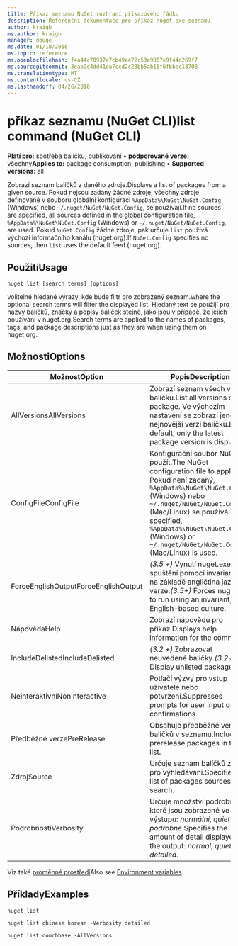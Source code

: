 ```yaml
---
title: Příkaz seznamu NuGet rozhraní příkazového řádku
description: Referenční dokumentace pro příkaz nuget.exe seznamu
author: kraigb
ms.author: kraigb
manager: douge
ms.date: 01/18/2018
ms.topic: reference
ms.openlocfilehash: f4a44c70937e7cb49e472c53e9857e9f44d269f7
ms.sourcegitcommit: 3eab9c4dd41ea7ccd2c28bb5ab16f6fbbec13708
ms.translationtype: MT
ms.contentlocale: cs-CZ
ms.lasthandoff: 04/26/2018
---
```

# <a name="list-command-nuget-cli"></a><span data-ttu-id="45019-103">příkaz seznamu (NuGet CLI)</span><span class="sxs-lookup"><span data-stu-id="45019-103">list command (NuGet CLI)</span></span>

<span data-ttu-id="45019-104">**Platí pro:** spotřeba balíčku, publikování &bullet; **podporované verze:** všechny</span><span class="sxs-lookup"><span data-stu-id="45019-104">**Applies to:** package consumption, publishing &bullet; **Supported versions:** all</span></span>

<span data-ttu-id="45019-105">Zobrazí seznam balíčků z daného zdroje.</span><span class="sxs-lookup"><span data-stu-id="45019-105">Displays a list of packages from a given source.</span></span> <span data-ttu-id="45019-106">Pokud nejsou zadány žádné zdroje, všechny zdroje definované v souboru globální konfiguraci `%AppData%\NuGet\NuGet.Config` (Windows) nebo `~/.nuget/NuGet/NuGet.Config`, se používají.</span><span class="sxs-lookup"><span data-stu-id="45019-106">If no sources are specified, all sources defined in the global configuration file, `%AppData%\NuGet\NuGet.Config` (Windows) or `~/.nuget/NuGet/NuGet.Config`, are used.</span></span> <span data-ttu-id="45019-107">Pokud `NuGet.Config` žádné zdroje, pak určuje `list` používá výchozí informačního kanálu (nuget.org).</span><span class="sxs-lookup"><span data-stu-id="45019-107">If `NuGet.Config` specifies no sources, then `list` uses the default feed (nuget.org).</span></span>

## <a name="usage"></a><span data-ttu-id="45019-108">Použití</span><span class="sxs-lookup"><span data-stu-id="45019-108">Usage</span></span>

```cli
nuget list [search terms] [options]
```

<span data-ttu-id="45019-109">volitelné hledané výrazy, kde bude filtr pro zobrazený seznam.</span><span class="sxs-lookup"><span data-stu-id="45019-109">where the optional search terms will filter the displayed list.</span></span> <span data-ttu-id="45019-110">Hledaný text se použijí pro názvy balíčků, značky a popisy balíček stejně, jako jsou v případě, že jejich používání v nuget.org.</span><span class="sxs-lookup"><span data-stu-id="45019-110">Search terms are applied to the names of packages, tags, and package descriptions just as they are when using them on nuget.org.</span></span>

## <a name="options"></a><span data-ttu-id="45019-111">Možnosti</span><span class="sxs-lookup"><span data-stu-id="45019-111">Options</span></span>

| <span data-ttu-id="45019-112">Možnost</span><span class="sxs-lookup"><span data-stu-id="45019-112">Option</span></span> | <span data-ttu-id="45019-113">Popis</span><span class="sxs-lookup"><span data-stu-id="45019-113">Description</span></span> |
| --- | --- |
| <span data-ttu-id="45019-114">AllVersions</span><span class="sxs-lookup"><span data-stu-id="45019-114">AllVersions</span></span> | <span data-ttu-id="45019-115">Zobrazí seznam všech verze balíčku.</span><span class="sxs-lookup"><span data-stu-id="45019-115">List all versions of a package.</span></span> <span data-ttu-id="45019-116">Ve výchozím nastavení se zobrazí jenom nejnovější verzi balíčku.</span><span class="sxs-lookup"><span data-stu-id="45019-116">By default, only the latest package version is displayed.</span></span> |
| <span data-ttu-id="45019-117">ConfigFile</span><span class="sxs-lookup"><span data-stu-id="45019-117">ConfigFile</span></span> | <span data-ttu-id="45019-118">Konfigurační soubor NuGet použít.</span><span class="sxs-lookup"><span data-stu-id="45019-118">The NuGet configuration file to apply.</span></span> <span data-ttu-id="45019-119">Pokud není zadaný, `%AppData%\NuGet\NuGet.Config` (Windows) nebo `~/.nuget/NuGet/NuGet.Config` (Mac/Linux) se používá.</span><span class="sxs-lookup"><span data-stu-id="45019-119">If not specified, `%AppData%\NuGet\NuGet.Config` (Windows) or `~/.nuget/NuGet/NuGet.Config` (Mac/Linux) is used.</span></span>|
| <span data-ttu-id="45019-120">ForceEnglishOutput</span><span class="sxs-lookup"><span data-stu-id="45019-120">ForceEnglishOutput</span></span> | <span data-ttu-id="45019-121">*(3.5 +)*  Vynutí nuget.exe ke spuštění pomocí invariantní, na základě angličtina jazykové verze.</span><span class="sxs-lookup"><span data-stu-id="45019-121">*(3.5+)* Forces nuget.exe to run using an invariant, English-based culture.</span></span> |
| <span data-ttu-id="45019-122">Nápověda</span><span class="sxs-lookup"><span data-stu-id="45019-122">Help</span></span> | <span data-ttu-id="45019-123">Zobrazí nápovědu pro příkaz.</span><span class="sxs-lookup"><span data-stu-id="45019-123">Displays help information for the command.</span></span> |
| <span data-ttu-id="45019-124">IncludeDelisted</span><span class="sxs-lookup"><span data-stu-id="45019-124">IncludeDelisted</span></span> | <span data-ttu-id="45019-125">*(3.2 +)*  Zobrazovat neuvedené balíčky.</span><span class="sxs-lookup"><span data-stu-id="45019-125">*(3.2+)* Display unlisted packages.</span></span> |
| <span data-ttu-id="45019-126">Neinteraktivní</span><span class="sxs-lookup"><span data-stu-id="45019-126">NonInteractive</span></span> | <span data-ttu-id="45019-127">Potlačí výzvy pro vstup uživatele nebo potvrzení.</span><span class="sxs-lookup"><span data-stu-id="45019-127">Suppresses prompts for user input or confirmations.</span></span> |
| <span data-ttu-id="45019-128">Předběžné verze</span><span class="sxs-lookup"><span data-stu-id="45019-128">PreRelease</span></span> | <span data-ttu-id="45019-129">Obsahuje předběžné verze balíčků v seznamu.</span><span class="sxs-lookup"><span data-stu-id="45019-129">Includes prerelease packages in the list.</span></span> |
| <span data-ttu-id="45019-130">Zdroj</span><span class="sxs-lookup"><span data-stu-id="45019-130">Source</span></span> | <span data-ttu-id="45019-131">Určuje seznam balíčků zdroje pro vyhledávání.</span><span class="sxs-lookup"><span data-stu-id="45019-131">Specifies a list of packages sources to search.</span></span> |
| <span data-ttu-id="45019-132">Podrobnosti</span><span class="sxs-lookup"><span data-stu-id="45019-132">Verbosity</span></span> | <span data-ttu-id="45019-133">Určuje množství podrobností, které jsou zobrazené ve výstupu: *normální*, *quiet*, *podrobné*.</span><span class="sxs-lookup"><span data-stu-id="45019-133">Specifies the amount of detail displayed in the output: *normal*, *quiet*, *detailed*.</span></span> |

<span data-ttu-id="45019-134">Viz také [proměnné prostředí](cli-ref-environment-variables.md)</span><span class="sxs-lookup"><span data-stu-id="45019-134">Also see [Environment variables](cli-ref-environment-variables.md)</span></span>

## <a name="examples"></a><span data-ttu-id="45019-135">Příklady</span><span class="sxs-lookup"><span data-stu-id="45019-135">Examples</span></span>

```cli
nuget list

nuget list chinese korean -Verbosity detailed

nuget list couchbase -AllVersions
```
